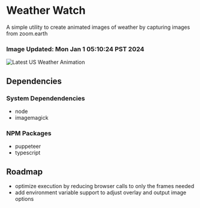 # Weather Watch

A simple utility to create animated images of weather by capturing images from zoom.earth

### Image Updated: Mon Jan  1 05:10:24 PST 2024

![Latest US Weather Animation](animations/2024-01-01.webp)

## Dependencies
### System Dependendencies
* node
* imagemagick
### NPM Packages
* puppeteer
* typescript

## Roadmap
* optimize execution by reducing browser calls to only the frames needed
* add environment variable support to adjust overlay and output image options
